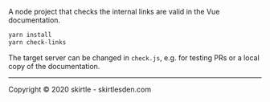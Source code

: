 A node project that checks the internal links are valid in the Vue documentation.

```bash
yarn install
yarn check-links
```

The target server can be changed in `check.js`, e.g. for testing PRs or a local copy of the documentation.

---

Copyright &copy; 2020 skirtle - skirtlesden.com
